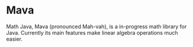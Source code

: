 # Mava
Math Java, Mava (pronounced Mah-vah), is a in-progress math library for Java. Currently its main features make linear algebra operations much easier.